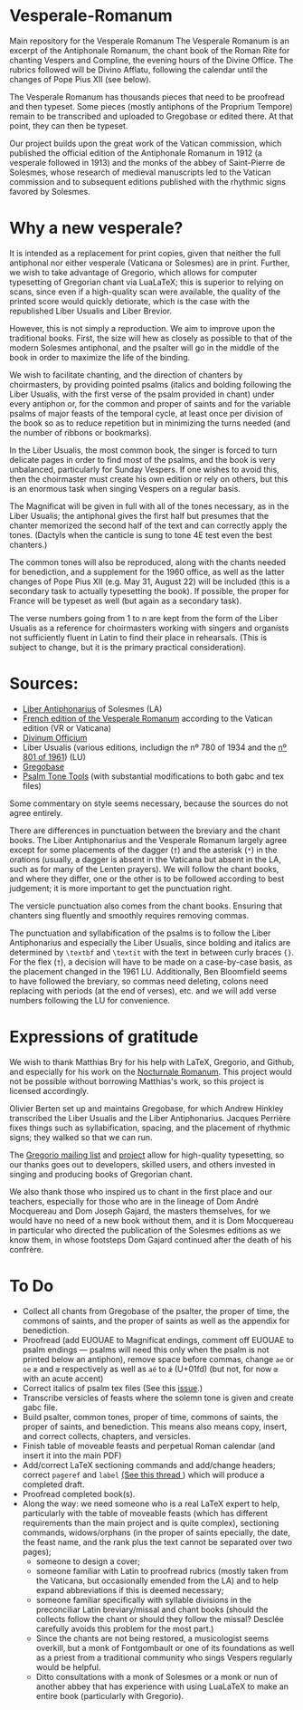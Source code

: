 # Vesperale-Romanum
Main repository for the Vesperale Romanum  The Vesperale Romanum is an excerpt of the Antiphonale Romanum, the chant book of the Roman Rite for chanting Vespers and Compline, the evening hours of the Divine Office. The rubrics followed will be Divino Afflatu, following the calendar until the changes of Pope Pius XII (see below).

The Vesperale Romanum has thousands pieces that need to be proofread and then typeset. Some pieces (mostly antiphons of the Proprium Tempore) remain to be transcribed and uploaded to Gregobase or edited there. At that point, they can then be typeset.

Our project builds upon the great work of the Vatican commission, which published the official edition of the Antiphonale Romanum in 1912 (a vesperale followed in 1913) and the monks of the abbey of Saint-Pierre de Solesmes, whose research of medieval manuscripts led to the Vatican commission and to subsequent editions published with the rhythmic signs favored by Solesmes.

# Why a new vesperale?
It is intended as a replacement for print copies, given that neither the full antiphonal nor either vesperale (Vaticana or Solesmes) are in print. Further, we wish to take advantage of Gregorio, which allows for computer typesetting of Gregorian chant via LuaLaTeX; this is superior to relying on scans, since even if a high-quality scan were available, the quality of the printed score would quickly detiorate, which is the case with the republished Liber Usualis and Liber Brevior.

However, this is not simply a reproduction. We aim to improve upon the traditional books. First, the size will hew as closely as possible to that of the modern Solesmes antiphonal, and the psalter will go in the middle of the book in order to maximize the life of the binding.

We wish to facilitate chanting, and the direction of chanters by choirmasters, by providing pointed psalms (italics and bolding following the Liber Usualis, with the first verse of the psalm provided in chant) under every antiphon or, for the common and proper of saints and for the variable psalms of major feasts of the temporal cycle, at least once per division of the book so as to reduce repetition but in minimizing the turns needed (and the number of ribbons or bookmarks).

In the Liber Usualis, the most common book, the singer is forced to turn delicate pages in order to find most of the psalms, and the book is very unbalanced, particularly for Sunday Vespers. If one wishes to avoid this, then the choirmaster must create his own edition or rely on others, but this is an enormous task when singing Vespers on a regular basis.

The Magnificat will be given in full with all of the tones necessary, as in the Liber Usualis; the antiphonal gives the first half but presumes that the chanter memorized the second half of the text and can correctly apply the tones. (Dactyls when the canticle is sung to tone 4E test even the best chanters.) 

The common tones will also be reproduced, along with the chants needed for benediction, and a supplement for the 1960 office, as well as the latter changes of Pope Pius XII (e.g. May 31, August 22) will be included (this is a secondary task to actually typesetting the book). If possible, the proper for France will be typeset as well (but again as a secondary task).

The verse numbers going from 1 to n are kept from the form of the Liber Usualis as a reference for choirmasters working with singers and organists not sufficiently fluent in Latin to find their place in rehearsals. (This is subject to change, but it is the primary practical consideration).

# Sources:

- [Liber Antiphonarius](https://archive.org/details/liber-antiphonarius-1960) of Solesmes (LA)
- [French edition of the Vesperale Romanum](https://archive.org/details/vesperaleromaum00anonuoft/) according to the Vatican edition (VR or Vaticana)
- [Divinum Officium](http://divinumofficium.com)
- Liber Usualis (various editions, includign the nº 780 of 1934 and the [nº 801 of 1961](https://musicasacra.com/2007/07/liber-usualis-online/)) (LU)
- [Gregobase](https://gregobase.selapa.net)
- [Psalm Tone Tools](http://bbloomf.github.io/jgabc/psalmtone.html) (with substantial modifications to both gabc and tex files) 

Some commentary on style seems necessary, because the sources do not agree entirely.

There are differences in punctuation between the breviary and the chant books. The Liber Antiphonarius and the Vesperale Romanum largely agree except for some placements of the dagger (`†`) and the asterisk (`*`) in the orations (usually, a dagger is absent in the Vaticana but absent in the LA, such as for many of the Lenten prayers). We will follow the chant books, and where they differ, one or the other is to be followed according to best judgement; it is more important to get the punctuation right.

The versicle punctuation also comes from the chant books. Ensuring that chanters sing fluently and smoothly requires removing commas.

The punctuation and syllabification of the psalms is to follow the Liber Antiphonarius and especially the Liber Usualis, since bolding and italics are determined by `\textbf` and `\textit` with the text in between curly braces `{}`. For the flex (`†`), a decision will have to be made on a case-by-case basis, as the placement changed in the 1961 LU. Additionally, Ben Bloomfield seems to have followed the breviary, so commas need deleting, colons need replacing with periods (at the end of verses), etc. and we will add verse numbers following the LU for convenience.

# Expressions of gratitude

We wish to thank Matthias Bry for his help with LaTeX, Gregorio, and Github, and especially for his work on the [Nocturnale Romanum](https://github.com/Nocturnale-Romanum/). This project would not be possible without borrowing Matthias's work, so this project is licensed accordingly.

Olivier Berten set up and maintains Gregobase, for which Andrew Hinkley transcribed the Liber Usualis and the Liber Antiphonarius. Jacques Perrière fixes things such as syllabification, spacing, and the placement of rhythmic signs; they walked so that we can run.

The [Gregorio mailing list](https://groups.google.com/g/gregorio-users) and [project](http://gregorio-project.github.io/index.html) allow for high-quality typesetting, so our thanks goes out to developers, skilled users, and others invested in singing and producing books of Gregorian chant.

We also thank those who inspired us to chant in the first place and our teachers, especially for those who are in the lineage of Dom André Mocquereau and Dom Joseph Gajard, the masters themselves, for we would have no need of a new book without them, and it is Dom Mocquereau in particular who directed the publication of the Solesmes editions as we know them, in whose footsteps Dom Gajard continued after the death of his confrère.

# To Do

- Collect all chants from Gregobase of the psalter, the proper of time, the commons of saints, and the proper of saints as well as the appendix for benediction.
- Proofread (add EUOUAE to Magnificat endings, comment off EUOUAE to psalm endings — psalms will need this only when the psalm is not printed below an antiphon), remove space before commas, change `ae` or `oe` `æ` and `œ` respectively as well as `aé` to `ǽ` (U+01fd) (but not, for now `œ` with an acute accent)
- Correct italics of psalm tex files (See this [issue](https://github.com/Nocturnale-Romanum/nocturnale-romanum/issues/17#issue-1714660808).) 
- Transcribe versicles of feasts where the solemn tone is given and create gabc file.
- Build psalter, common tones, proper of time, commons of saints, the proper of saints, and benediction. This means also means copy, insert, and correct collects, chapters, and versicles.
- Finish table of moveable feasts and perpetual Roman calendar (and insert it into the main PDF)
- Add/correct LaTeX sectioning commands and add/change headers; correct `pageref` and `label` [(See this thread ](https://groups.google.com/g/gregorio-users/c/WPbwsmIqHrc/m/-Z9RxtYTAgAJ)) which will produce a completed draft.
- Proofread completed book(s).
- Along the way: we need someone who is a real LaTeX expert to help, particularly with the table of moveable feasts (which has different requirements than the main project and is quite complex), sectioning commands, widows/orphans (in the proper of saints epecially, the date, the feast name, and the rank plus the text cannot be separated over two pages);
  - someone to design a cover;
  - someone familiar with Latin to proofread rubrics (mostly taken from the Vaticana, but occasionally emended from the LA) and to help expand abbreviations if this is deemed necessary;
  - someone familiar specifically with syllable divisions in the preconciliar Latin breviary/missal and chant books (should the collects follow the chant or should they follow the missal? Desclée carefully avoids this problem for the most part.)
  -  Since the chants are not being restored, a musicologist seems overkill, but a monk of Fontgombault or one of its foundations as well as a priest from a traditional community who sings Vespers regularly would be helpful.
    -  Ditto consultations with a monk of Solesmes or a monk or nun of another abbey that has experience with using LuaLaTeX to make an entire book (particularly with Gregorio).




